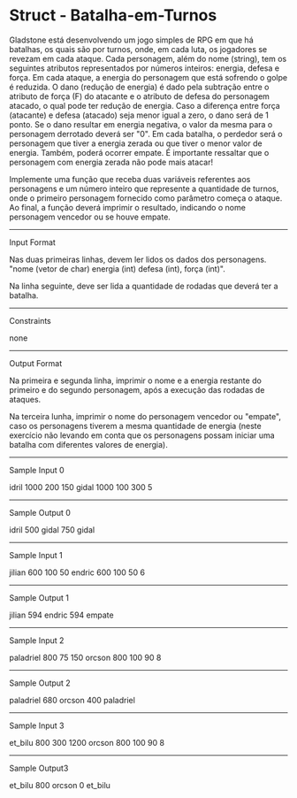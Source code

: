 # Struct - Batalha-em-Turnos

Gladstone está desenvolvendo um jogo simples de RPG em que há batalhas, os quais são por turnos, onde, em cada luta, os jogadores se revezam em cada ataque. Cada personagem, além do nome (string), tem os seguintes atributos representados por números inteiros: energia, defesa e força. Em cada ataque, a energia do personagem que está sofrendo o golpe é reduzida. O dano (redução de energia) é dado pela subtração entre o atributo de força (F) do atacante e o atributo de defesa do personagem atacado, o qual pode ter redução de energia. Caso a diferença entre força (atacante) e defesa (atacado) seja menor igual a zero, o dano será de 1 ponto. Se o dano resultar em energia negativa, o valor da mesma para o personagem derrotado deverá ser "0". Em cada batalha, o perdedor será o personagem que tiver a energia zerada ou que tiver o menor valor de energia. Também, poderá ocorrer empate. É importante ressaltar que o personagem com energia zerada não pode mais atacar!

Implemente uma função que receba duas variáveis referentes aos personagens e um número inteiro que represente a quantidade de turnos, onde o primeiro personagem fornecido como parâmetro começa o ataque. Ao final, a função deverá imprimir o resultado, indicando o nome personagem vencedor ou se houve empate.

----------------------------------------------------------------------------------------

Input Format

Nas duas primeiras linhas, devem ler lidos os dados dos personagens. "nome (vetor de char) energia (int) defesa (int), força (int)".

Na linha seguinte, deve ser lida a quantidade de rodadas que deverá ter a batalha.

----------------------------------------------------------------------------------------

Constraints

none

----------------------------------------------------------------------------------------

Output Format

Na primeira e segunda linha, imprimir o nome e a energia restante do primeiro e do segundo personagem, após a execução das rodadas de ataques.

Na terceira lunha, imprimir o nome do personagem vencedor ou "empate", caso os personagens tiverem a mesma quantidade de energia (neste exercício não levando em conta que os personagens possam iniciar uma batalha com diferentes valores de energia).

----------------------------------------------------------------------------------------

Sample Input 0

idril 1000 200 150
gidal 1000 100 300
5

----------------------------------------------------------------------------------------

Sample Output 0

idril 500
gidal 750
gidal

----------------------------------------------------------------------------------------

Sample Input 1

jilian 600 100 50
endric 600 100 50
6

----------------------------------------------------------------------------------------

Sample Output 1

jilian 594
endric 594
empate

----------------------------------------------------------------------------------------

Sample Input 2

paladriel 800 75 150
orcson 800 100 90
8

----------------------------------------------------------------------------------------

Sample Output 2

paladriel 680
orcson 400
paladriel

----------------------------------------------------------------------------------------

Sample Input 3

et_bilu 800 300 1200
orcson 800 100 90
8

----------------------------------------------------------------------------------------

Sample Output3

et_bilu 800
orcson 0
et_bilu
